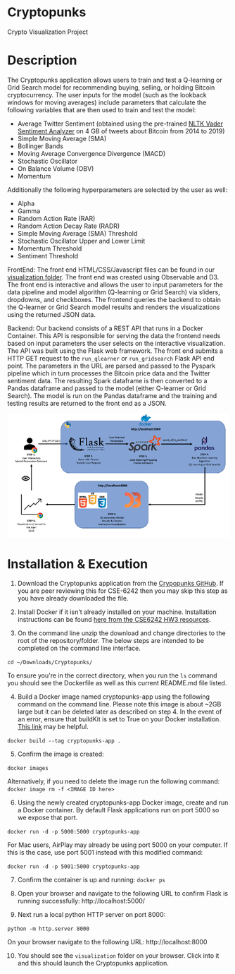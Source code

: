 # Cryptopunks
 Crypto Visualization Project

# Description

The Cryptopunks application allows users to train and test a Q-learning or Grid Search model for recommending buying, selling, or holding Bitcoin cryptocurrency. The user inputs for the model (such as the lookback windows for moving averages) include parameters that calculate the following variables that are then used to train and test the model:
- Average Twitter Sentiment (obtained using the pre-trained [NLTK Vader Sentiment Analyzer](https://www.nltk.org/api/nltk.sentiment.html) on 4 GB of tweets about Bitcoin from 2014 to 2019)
- Simple Moving Average (SMA)
- Bollinger Bands
- Moving Average Convergence Divergence (MACD)
- Stochastic Oscillator
- On Balance Volume (OBV)
- Momentum

Additionally the following hyperparameters are selected by the user as well:
- Alpha
- Gamma
- Random Action Rate (RAR)
- Random Action Decay Rate (RADR)
- Simple Moving Average (SMA) Threshold
- Stochastic Oscillator Upper and Lower Limit
- Momentum Threshold
- Sentiment Threshold

FrontEnd: The front end HTML/CSS/Javascript files can be found in our [visualization folder](https://github.com/vikkumar2021/Cryptopunks/tree/main/visualization). The front end was created using Observable and D3. The front end is interactive and allows the user to input parameters for the data pipeline and model algorithm (Q-learning or Grid Search) via sliders, dropdowns, and checkboxes. The frontend queries the backend to obtain the Q-learner or Grid Search model results and renders the visualizations using the returned JSON data.

Backend: Our backend consists of a REST API that runs in a Docker Container. This API is responsible for serving the data the frontend needs based on input parameters the user selects on the interactive visualization. The API was built using the Flask web framework. The front end submits a HTTP GET request to the `run_qlearner` or `run_gridsearch` Flask API end point. The parameters in the URL are parsed and passed to the Pyspark pipeline which in turn processes the Bitcoin price data and the Twitter sentiment data. The resulting Spark dataframe is then converted to a Pandas dataframe and passed to the model (either Q-learner or Grid Search). The model is run on the Pandas dataframe and the training and testing results are returned to the front end as a JSON.

![CryptopunksApplicationFlow](https://github.com/vikkumar2021/Cryptopunks/blob/main/CryptopunksApplicationFlow.png)


# Installation & Execution
1. Download the Cryptopunks application from the [Crypopunks GitHub](https://github.com/vikkumar2021/Cryptopunks/). If you are peer reviewing this for CSE-6242 then you may skip this step as you have already downloaded the file.


2. Install Docker if it isn't already installed on your machine. Installation instructions can be found [here from the CSE6242 HW3 resources](https://poloclub.github.io/cse6242-2022spring-online/hw3/Docker_Getting_Started_Guide_Spring_2022.pdf).

3. On the command line unzip the download and change directories to the root of the repository/folder. The below steps are intended to be completed on the command line interface.

 `cd ~/Downloads/Cryptopunks/`

To ensure you're in the correct directory, when you run the `ls` command you should see the Dockerfile as well as this current README.md file listed.


4. Build a Docker image named cryptopunks-app using the following command on the command line. Please note this image is about ~2GB large but it can be deleted later as described on step 4. In the event of an error, ensure that buildKit is set to True on your Docker installation. [This link](https://stackoverflow.com/questions/64221861/an-error-failed-to-solve-with-frontend-dockerfile-v0) may be helpful.

  `docker build --tag cryptopunks-app .`


5. Confirm the image is created:

  `docker images`

Alternatively, if you need to delete the image run the following command:
  `docker image rm -f <IMAGE ID here>`


6. Using the newly created cryptopunks-app Docker image, create and run a Docker container. By default Flask applications run on port 5000 so we expose that port.

  `docker run -d -p 5000:5000 cryptopunks-app`

For Mac users, AirPlay may already be using port 5000 on your computer. If this is the case, use port 5001 instead with this modified command:

  `docker run -d -p 5001:5000 cryptopunks-app`


7. Confirm the container is up and running:
  `docker ps`


8. Open your browser and navigate to the following URL to confirm Flask is running successfully: http://localhost:5000/


9. Next run a local python HTTP server on port 8000:

  `python -m http.server 8000`

On your browser navigate to the following URL: http://localhost:8000


10. You should see the `visualization` folder on your browser. Click into it and this should launch the Cryptopunks application.
